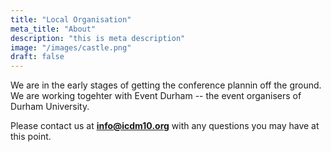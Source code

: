 ```yaml
---
title: "Local Organisation"
meta_title: "About"
description: "this is meta description"
image: "/images/castle.png"
draft: false
---
```


We are in the early stages of getting the conference plannin off the ground. We are working togehter with Event Durham -- the event organisers of Durham University.

Please contact us at **info@icdm10.org** with any questions you may have at this point.